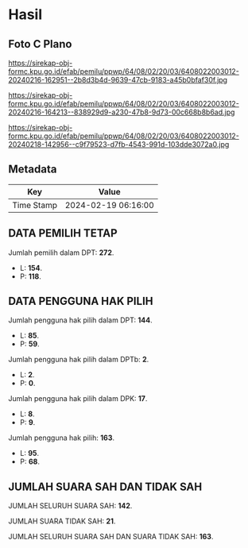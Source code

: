 # Hasil

## Foto C Plano

https://sirekap-obj-formc.kpu.go.id/efab/pemilu/ppwp/64/08/02/20/03/6408022003012-20240216-162951--2b8d3b4d-9639-47cb-9183-a45b0bfaf30f.jpg

https://sirekap-obj-formc.kpu.go.id/efab/pemilu/ppwp/64/08/02/20/03/6408022003012-20240216-164213--838929d9-a230-47b8-9d73-00c668b8b6ad.jpg

https://sirekap-obj-formc.kpu.go.id/efab/pemilu/ppwp/64/08/02/20/03/6408022003012-20240218-142956--c9f79523-d7fb-4543-991d-103dde3072a0.jpg


## Metadata

| Key        | Value               |
| ---------- | ------------------- |
| Time Stamp | 2024-02-19 06:16:00 |


## DATA PEMILIH TETAP

Jumlah pemilih dalam DPT: **272**.
 * L: **154**.
 * P: **118**.

## DATA PENGGUNA HAK PILIH

Jumlah pengguna hak pilih dalam DPT: **144**.
 * L: **85**.
 * P: **59**.

Jumlah pengguna hak pilih dalam DPTb: **2**.
 * L: **2**.
 * P: **0**.

Jumlah pengguna hak pilih dalam DPK: **17**.
 * L: **8**.
 * P: **9**.

Jumlah pengguna hak pilih: **163**.
 * L: **95**.
 * P: **68**.

## JUMLAH SUARA SAH DAN TIDAK SAH

JUMLAH SELURUH SUARA SAH: **142**.

JUMLAH SUARA TIDAK SAH: **21**.

JUMLAH SELURUH SUARA SAH DAN SUARA TIDAK SAH: **163**.


